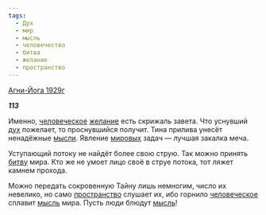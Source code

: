 ```yaml
---
tags:
  - Дух
  - мир
  - мысль
  - человечество
  - битва
  - желание
  - пространство
---
```

[Агни-Йога 1929г](https://127.0.0.1:4002/agni/1929)

___113___

Именно, [человеческое](../../../tags/#человечество) [желание](../../../tags/#желание) есть скрижаль завета. Что уснувший [дух](../../../tags/#Дух) пожелает, то проснувшийся получит. Тина прилива унесёт ненадёжные [мысли](../../../tags/#[мысль](../../../tags/#мысль)). Явление [мировых](../../../tags/#[мир](../../../tags/#мир)) задач — лучшая закалка меча.   

Уступающий потоку не найдёт более свою струю. Так можно принять [битву](../../../tags/#битва) мира. Кто же не умоет лицо своё в струе потока, тот ляжет камнем прохода.   

Можно передать сокровенную Тайну лишь немногим, число их невелико, но само [пространство](../../../tags/#пространство) слушает их, ибо горнило [человеческое](../../../tags/#человечество) сплавит [мысль](../../../tags/#мысль) мира. Пусть люди блюдут [мысль](../../../tags/#мысль)!